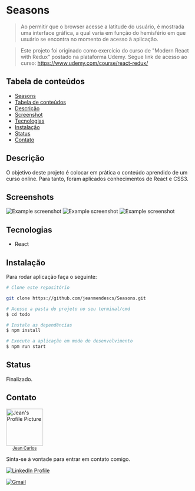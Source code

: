 # Seasons

> Ao permitir que o browser acesse a latitude do usuário, é mostrada uma interface gráfica, a qual varia em função do hemisfério em que usuário se encontra no momento de acesso à aplicação.

> Este projeto foi originado como exercício do curso de "Modern React with Redux" postado na plataforma Udemy. Segue link de acesso ao curso: https://www.udemy.com/course/react-redux/

## Tabela de conteúdos

<!--ts-->

- [Seasons](#seasons)
- [Tabela de conteúdos](#tabela-de-conteúdos)
- [Descrição](#descrição)
- [Screenshot](#screenshot)
- [Tecnologias](#tecnologias)
- [Instalação](#instalação)
- [Status](#status)
- [Contato](#contato)

<!--te-->

## Descrição

O objetivo deste projeto é colocar em prática o conteúdo aprendido de um curso online. Para tanto, foram aplicados conhecimentos de React e CSS3.

## Screenshots

![Example screenshot](https://imgur.com/0x1Cvyv.jpg)
![Example screenshot](https://imgur.com/g0msm7W.jpg)
![Example screenshot](https://imgur.com/ThUxXTI.jpg)

## Tecnologias

- React

## Instalação

Para rodar aplicação faça o seguinte:

```bash
# Clone este repositório

git clone https://github.com/jeanmendescs/Seasons.git

# Acesse a pasta do projeto no seu terminal/cmd
$ cd todo

# Instale as dependências
$ npm install

# Execute a aplicação em modo de desenvolvimento
$ npm run start
```

## Status

Finalizado.

## Contato

<div style="display:flex">
<a href="https://github.com/jeanmendescs">
 <img height="auto" src="https://avatars3.githubusercontent.com/u/57002849?s=400&u=fff71a8a729144edec9bfd51b2d6dd89af52e00a&v=4" width="100px;" alt="Jean's Profile Picture"/>
 <br />
 <sub style="display:block; text-align:center;"><span >Jean Carlos</span></sub></a> <a href="https://github.com/jeanmendescs" title="Jean's Profile Picture"></a>
</div>

Sinta-se à vontade para entrar em contato comigo.

<div style="display: inline-block;">
<a href="https://www.linkedin.com/in/jean-mendes//"><img src="https://img.shields.io/badge/linkedin-%230077B5.svg?&style=for-the-badge&logo=linkedin&logoColor=white" alt="LinkedIn Profile" ></a>

<a href="mailto:mendes.jean.cs@gmail.com"><img src="https://img.shields.io/badge/gmail-D14836?&style=for-the-badge&logo=gmail&logoColor=white" alt="Gmail" ></a>

</div>
